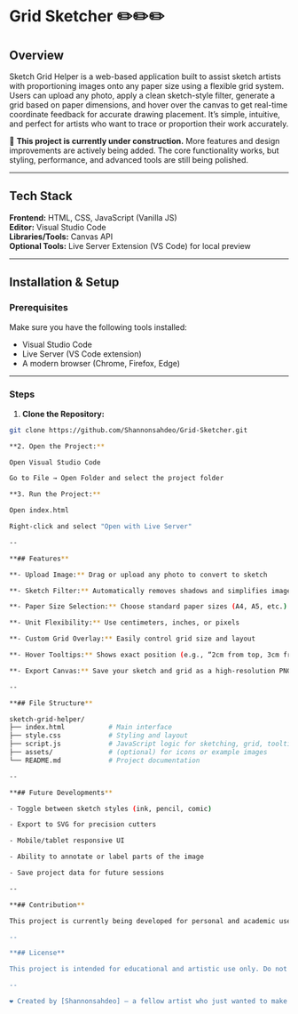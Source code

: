 # Grid Sketcher ✏️✏️✏️

## Overview  

Sketch Grid Helper is a web-based application built to assist sketch artists with proportioning images onto any paper size using a flexible grid system. Users can upload any photo, apply a clean sketch-style filter, generate a grid based on paper dimensions, and hover over the canvas to get real-time coordinate feedback for accurate drawing placement. It’s simple, intuitive, and perfect for artists who want to trace or proportion their work accurately.

🚧 **This project is currently under construction.** More features and design improvements are actively being added. The core functionality works, but styling, performance, and advanced tools are still being polished.

---

## Tech Stack  

**Frontend:** HTML, CSS, JavaScript (Vanilla JS)  
**Editor:** Visual Studio Code  
**Libraries/Tools:** Canvas API  
**Optional Tools:** Live Server Extension (VS Code) for local preview

---

## Installation & Setup

### Prerequisites  
Make sure you have the following tools installed:
- Visual Studio Code  
- Live Server (VS Code extension)  
- A modern browser (Chrome, Firefox, Edge)

---

### Steps
1. **Clone the Repository:**
```bash
git clone https://github.com/Shannonsahdeo/Grid-Sketcher.git

**2. Open the Project:**

Open Visual Studio Code

Go to File → Open Folder and select the project folder

**3. Run the Project:**

Open index.html

Right-click and select "Open with Live Server"

--

**## Features**

**- Upload Image:** Drag or upload any photo to convert to sketch

**- Sketch Filter:** Automatically removes shadows and simplifies image to pencil-style lines

**- Paper Size Selection:** Choose standard paper sizes (A4, A5, etc.) or input custom dimensions

**- Unit Flexibility:** Use centimeters, inches, or pixels

**- Custom Grid Overlay:** Easily control grid size and layout

**- Hover Tooltips:** Shows exact position (e.g., “2cm from top, 3cm from left”)

**- Export Canvas:** Save your sketch and grid as a high-resolution PNG

--

**## File Structure**

sketch-grid-helper/
├── index.html           # Main interface
├── style.css            # Styling and layout
├── script.js            # JavaScript logic for sketching, grid, tooltips
├── assets/              # (optional) for icons or example images
└── README.md            # Project documentation

--

**## Future Developments**

- Toggle between sketch styles (ink, pencil, comic)

- Export to SVG for precision cutters

- Mobile/tablet responsive UI

- Ability to annotate or label parts of the image

- Save project data for future sessions

--

**## Contribution**

This project is currently being developed for personal and academic use. Contributions are welcome through pull requests. If you'd like to suggest a feature or fix a bug, please open an issue.

--

**## License**

This project is intended for educational and artistic use only. Do not redistribute or commercialize without permission.

--

❤️ Created by [Shannonsahdeo] – a fellow artist who just wanted to make sketching a little easier for the rest of us.
